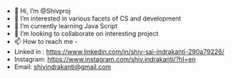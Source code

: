 - 👋 Hi, I’m @Shivproj
- 👀 I’m interested in various facets of CS and development
- 🌱 I’m currently learning Java Script
- 💞️ I’m looking to collaborate on interesting project
- 📫 How to reach me -
- Linked in : https://www.linkedin.com/in/shiv-sai-indrakanti-290a79226/
- Instagram: https://www.instagram.com/shiv.indrakanti/?hl=en
- Email: shivindrakanti@gmail.com

<!---
Shivproj/Shivproj is a ✨ special ✨ repository because its `README.md` (this file) appears on your GitHub profile.
You can click the Preview link to take a look at your changes.
--->
